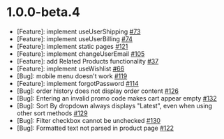 # 1.0.0-beta.4

* [Feature]: implement useUserShipping [#73](https://github.com/vuestorefront/vendure/issues/73)
* [Feature]: implement useUserBilling [#74](https://github.com/vuestorefront/vendure/issues/74)
* [Feature]: implement static pages [#121](https://github.com/vuestorefront/vendure/issues/121)
* [Feature]: implement changeUserEmail [#105](https://github.com/vuestorefront/vendure/issues/105)
* [Feature]: add Related Products functionality [#37](https://github.com/vuestorefront/vendure/issues/37)
* [Feature]: implement useWishlist [#66](https://github.com/vuestorefront/vendure/issues/66)
* [Bug]: mobile menu doesn't work [#119](https://github.com/vuestorefront/vendure/issues/119)
* [Feature]: implement forgotPassword [#114](https://github.com/vuestorefront/vendure/issues/114)
* [Bug]: order history does not display order content [#126](https://github.com/vuestorefront/vendure/issues/126)
* [Bug]: Entering an invalid promo code makes cart appear empty [#132](https://github.com/vuestorefront/vendure/issues/132)
* [Bug]: Sort By dropdown always displays "Latest", even when using other sort methods [#129](https://github.com/vuestorefront/vendure/issues/129)
* [Bug]: Filter checkbox cannot be unchecked [#130](https://github.com/vuestorefront/vendure/issues/130)
* [Bug]: Formatted text not parsed in product page  [#122](https://github.com/vuestorefront/vendure/issues/122)
